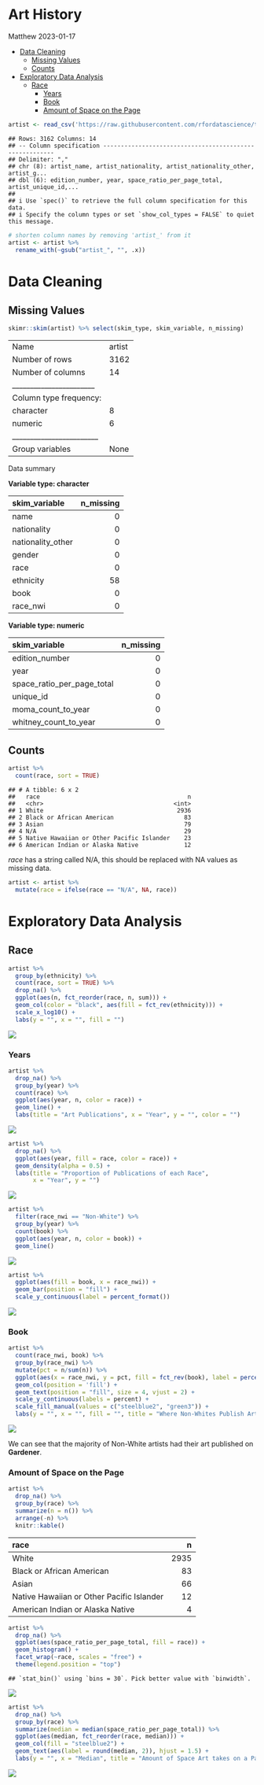Art History
================
Matthew
2023-01-17

-   <a href="#data-cleaning" id="toc-data-cleaning">Data Cleaning</a>
    -   <a href="#missing-values" id="toc-missing-values">Missing Values</a>
    -   <a href="#counts" id="toc-counts">Counts</a>
-   <a href="#exploratory-data-analysis"
    id="toc-exploratory-data-analysis">Exploratory Data Analysis</a>
    -   <a href="#race" id="toc-race">Race</a>
        -   <a href="#years" id="toc-years">Years</a>
        -   <a href="#book" id="toc-book">Book</a>
        -   <a href="#amount-of-space-on-the-page"
            id="toc-amount-of-space-on-the-page">Amount of Space on the Page</a>

``` r
artist <- read_csv('https://raw.githubusercontent.com/rfordatascience/tidytuesday/master/data/2023/2023-01-17/artists.csv')
```

    ## Rows: 3162 Columns: 14
    ## -- Column specification --------------------------------------------------------
    ## Delimiter: ","
    ## chr (8): artist_name, artist_nationality, artist_nationality_other, artist_g...
    ## dbl (6): edition_number, year, space_ratio_per_page_total, artist_unique_id,...
    ## 
    ## i Use `spec()` to retrieve the full column specification for this data.
    ## i Specify the column types or set `show_col_types = FALSE` to quiet this message.

``` r
# shorten column names by removing 'artist_' from it
artist <- artist %>% 
  rename_with(~gsub("artist_", "", .x))
```

# Data Cleaning

## Missing Values

``` r
skimr::skim(artist) %>% select(skim_type, skim_variable, n_missing)
```

|                                                  |        |
|:-------------------------------------------------|:-------|
| Name                                             | artist |
| Number of rows                                   | 3162   |
| Number of columns                                | 14     |
| \_\_\_\_\_\_\_\_\_\_\_\_\_\_\_\_\_\_\_\_\_\_\_   |        |
| Column type frequency:                           |        |
| character                                        | 8      |
| numeric                                          | 6      |
| \_\_\_\_\_\_\_\_\_\_\_\_\_\_\_\_\_\_\_\_\_\_\_\_ |        |
| Group variables                                  | None   |

Data summary

**Variable type: character**

| skim_variable     | n_missing |
|:------------------|----------:|
| name              |         0 |
| nationality       |         0 |
| nationality_other |         0 |
| gender            |         0 |
| race              |         0 |
| ethnicity         |        58 |
| book              |         0 |
| race_nwi          |         0 |

**Variable type: numeric**

| skim_variable              | n_missing |
|:---------------------------|----------:|
| edition_number             |         0 |
| year                       |         0 |
| space_ratio_per_page_total |         0 |
| unique_id                  |         0 |
| moma_count_to_year         |         0 |
| whitney_count_to_year      |         0 |

## Counts

``` r
artist %>% 
  count(race, sort = TRUE)
```

    ## # A tibble: 6 x 2
    ##   race                                          n
    ##   <chr>                                     <int>
    ## 1 White                                      2936
    ## 2 Black or African American                    83
    ## 3 Asian                                        79
    ## 4 N/A                                          29
    ## 5 Native Hawaiian or Other Pacific Islander    23
    ## 6 American Indian or Alaska Native             12

*race* has a string called N/A, this should be replaced with NA values
as missing data.

``` r
artist <- artist %>% 
  mutate(race = ifelse(race == "N/A", NA, race))
```

# Exploratory Data Analysis

## Race

``` r
artist %>% 
  group_by(ethnicity) %>% 
  count(race, sort = TRUE) %>% 
  drop_na() %>% 
  ggplot(aes(n, fct_reorder(race, n, sum))) +
  geom_col(color = "black", aes(fill = fct_rev(ethnicity))) +
  scale_x_log10() +
  labs(y = "", x = "", fill = "")
```

![](Artist-History_files/figure-gfm/unnamed-chunk-5-1.png)<!-- -->

### Years

``` r
artist %>% 
  drop_na() %>% 
  group_by(year) %>% 
  count(race) %>% 
  ggplot(aes(year, n, color = race)) +
  geom_line() +
  labs(title = "Art Publications", x = "Year", y = "", color = "")
```

![](Artist-History_files/figure-gfm/unnamed-chunk-6-1.png)<!-- -->

``` r
artist %>% 
  drop_na() %>% 
  ggplot(aes(year, fill = race, color = race)) +
  geom_density(alpha = 0.5) +
  labs(title = "Proportion of Publications of each Race",
       x = "Year", y = "")
```

![](Artist-History_files/figure-gfm/unnamed-chunk-6-2.png)<!-- -->

``` r
artist %>% 
  filter(race_nwi == "Non-White") %>% 
  group_by(year) %>% 
  count(book) %>% 
  ggplot(aes(year, n, color = book)) +
  geom_line()
```

![](Artist-History_files/figure-gfm/unnamed-chunk-7-1.png)<!-- -->

``` r
artist %>% 
  ggplot(aes(fill = book, x = race_nwi)) +
  geom_bar(position = "fill") +
  scale_y_continuous(label = percent_format())
```

![](Artist-History_files/figure-gfm/unnamed-chunk-7-2.png)<!-- -->

### Book

``` r
artist %>% 
  count(race_nwi, book) %>% 
  group_by(race_nwi) %>% 
  mutate(pct = n/sum(n)) %>% 
  ggplot(aes(x = race_nwi, y = pct, fill = fct_rev(book), label = percent(pct))) + 
  geom_col(position = 'fill') + 
  geom_text(position = "fill", size = 4, vjust = 2) + 
  scale_y_continuous(labels = percent) +
  scale_fill_manual(values = c("steelblue2", "green3")) +
  labs(y = "", x = "", fill = "", title = "Where Non-Whites Publish Art") 
```

![](Artist-History_files/figure-gfm/unnamed-chunk-8-1.png)<!-- -->

We can see that the majority of Non-White artists had their art
published on **Gardener**.

### Amount of Space on the Page

``` r
artist %>% 
  drop_na() %>% 
  group_by(race) %>% 
  summarize(n = n()) %>% 
  arrange(-n) %>% 
  knitr::kable()
```

| race                                      |    n |
|:------------------------------------------|-----:|
| White                                     | 2935 |
| Black or African American                 |   83 |
| Asian                                     |   66 |
| Native Hawaiian or Other Pacific Islander |   12 |
| American Indian or Alaska Native          |    4 |

``` r
artist %>% 
  drop_na() %>% 
  ggplot(aes(space_ratio_per_page_total, fill = race)) +
  geom_histogram() +
  facet_wrap(~race, scales = "free") +
  theme(legend.position = "top")
```

    ## `stat_bin()` using `bins = 30`. Pick better value with `binwidth`.

![](Artist-History_files/figure-gfm/unnamed-chunk-9-1.png)<!-- -->

``` r
artist %>%
  drop_na() %>% 
  group_by(race) %>% 
  summarize(median = median(space_ratio_per_page_total)) %>% 
  ggplot(aes(median, fct_reorder(race, median))) +
  geom_col(fill = "steelblue2") +
  geom_text(aes(label = round(median, 2)), hjust = 1.5) +
  labs(y = "", x = "Median", title = "Amount of Space Art takes on a Page by Race")
```

![](Artist-History_files/figure-gfm/unnamed-chunk-10-1.png)<!-- -->
